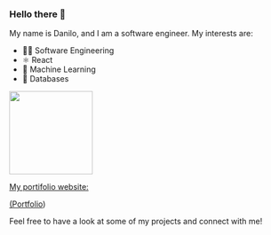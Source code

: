 ### Hello there 👋

My name is Danilo, and I am a software engineer. My interests are:

- 🧑‍💻 Software Engineering
- ⚛️ React
- 🤖 Machine Learning
- 💽 Databases

 <div>
  <a href="https://github.com/dacs30">
<!--   <img height="150em" src="https://github-readme-stats.vercel.app/api?username=dacs30&show_icons=true&theme=tokyonight&include_all_commits=true&count_private=true"> -->
  <img height="150em" src="https://github-readme-stats.vercel.app/api/top-langs/?username=dacs30&layout=compact&langs_count=7&theme=tokyonight"/>
</div>

My portifolio website:

([Portfolio](https://danilo-correia-portfolio.vercel.app/))

Feel free to have a look at some of my projects and connect with me!

<!--
**dacs30/dacs30** is a ✨ _special_ ✨ repository because its `README.md` (this file) appears on your GitHub profile.

Here are some ideas to get you started:

- 🔭 I’m currently working on ...
- 🌱 I’m currently learning ...
- 👯 I’m looking to collaborate on ...
- 🤔 I’m looking for help with ...
- 💬 Ask me about ...
- 📫 How to reach me: ...
- 😄 Pronouns: ...
- ⚡ Fun fact: ...
-->
